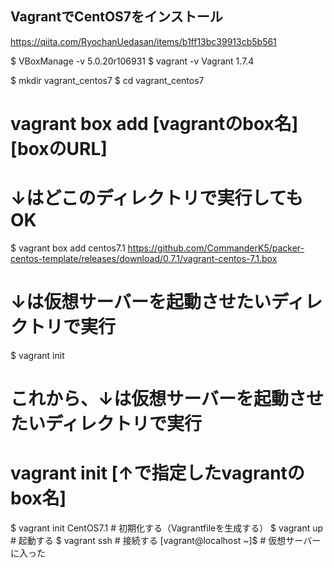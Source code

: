 ## VagrantでCentOS7をインストール
https://qiita.com/RyochanUedasan/items/b1ff13bc39913cb5b561

$ VBoxManage -v
5.0.20r106931
$ vagrant -v
Vagrant 1.7.4


$ mkdir vagrant_centos7
$ cd vagrant_centos7

# vagrant box add [vagrantのbox名] [boxのURL]
# ↓はどこのディレクトリで実行してもOK
$ vagrant box add centos7.1 https://github.com/CommanderK5/packer-centos-template/releases/download/0.7.1/vagrant-centos-7.1.box
# ↓は仮想サーバーを起動させたいディレクトリで実行
$ vagrant init

# これから、↓は仮想サーバーを起動させたいディレクトリで実行
# vagrant init [↑で指定したvagrantのbox名]
$ vagrant init CentOS7.1 # 初期化する（Vagrantfileを生成する）
$ vagrant up # 起動する
$ vagrant ssh # 接続する
[vagrant@localhost ~]$ # 仮想サーバーに入った

